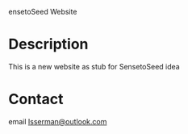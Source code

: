 ensetoSeed Website


# Description

This is a new website as stub for SensetoSeed idea

# Contact

email Isserman@outlook.com
